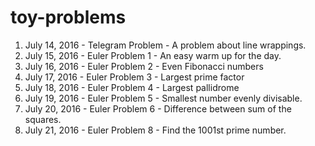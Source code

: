 # toy-problems

1. July 14, 2016 - Telegram Problem - A problem about line wrappings.
1. July 15, 2016 - Euler Problem 1 - An easy warm up for the day.
1. July 16, 2016 - Euler Problem 2 - Even Fibonacci numbers
1. July 17, 2016 - Euler Problem 3 - Largest prime factor
1. July 18, 2016 - Euler Problem 4 - Largest pallidrome
1. July 19, 2016 - Euler Problem 5 - Smallest number evenly divisable.
1. July 20, 2016 - Euler Problem 6 - Difference between sum of the squares.
1. July 21, 2016 - Euler Problem 8 - Find the 1001st prime number.
